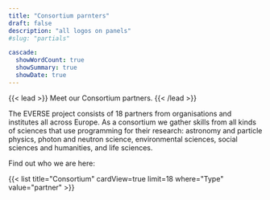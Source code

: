 ```yaml
---
title: "Consortium parnters"
draft: false
description: "all logos on panels"
#slug: "partials"

cascade:
  showWordCount: true
  showSummary: true
  showDate: true
---
```


{{< lead >}}
Meet our Consortium partners.
{{< /lead >}}

The EVERSE project consists of 18 partners from organisations and institutes all across Europe. As a consortium we gather skills from all kinds of sciences that use programming for their research: astronomy and particle physics, photon and neutron science, environmental sciences, social sciences and humanities, and life sciences.

Find out who we are here:

{{< list title="Consortium" cardView=true limit=18 where="Type" value="partner"  >}}

